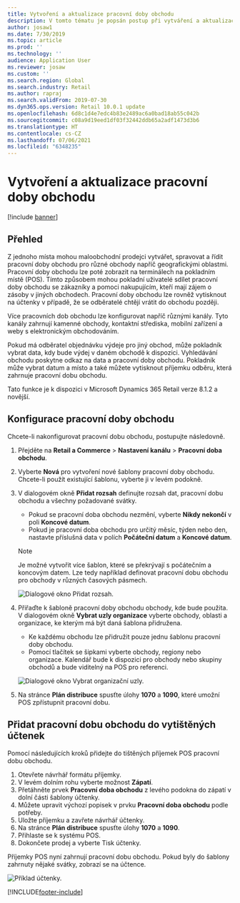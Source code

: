 ```yaml
---
title: Vytvoření a aktualizace pracovní doby obchodu
description: V tomto tématu je popsán postup při vytváření a aktualizaci pracovní doby obchodu v programu Commerce Headquarters.
author: josaw1
ms.date: 7/30/2019
ms.topic: article
ms.prod: ''
ms.technology: ''
audience: Application User
ms.reviewer: josaw
ms.custom: ''
ms.search.region: Global
ms.search.industry: Retail
ms.author: rapraj
ms.search.validFrom: 2019-07-30
ms.dyn365.ops.version: Retail 10.0.1 update
ms.openlocfilehash: 6d8c1d4e7edc4b83e2489ac6a0bad18ab55c042b
ms.sourcegitcommit: c08a9d19eed1df03f32442ddb65a2adf1473d3b6
ms.translationtype: HT
ms.contentlocale: cs-CZ
ms.lasthandoff: 07/06/2021
ms.locfileid: "6348235"
---
```

# <a name="create-and-update-store-hours"></a>Vytvoření a aktualizace pracovní doby obchodu

[!include [banner](../../includes/banner.md)]

## <a name="overview"></a>Přehled

Z jednoho místa mohou maloobchodní prodejci vytvářet, spravovat a řídit pracovní doby obchodu pro různé obchody napříč geografickými oblastmi. Pracovní doby obchodu lze poté zobrazit na terminálech na pokladním místě (POS). Tímto způsobem mohou pokladní uživatelé sdílet pracovní doby obchodu se zákazníky a pomoci nakupujícím, kteří mají zájem o zásoby v jiných obchodech. Pracovní doby obchodu lze rovněž vytisknout na účtenky v případě, že se odběratelé chtějí vrátit do obchodu později.

Více pracovních dob obchodu lze konfigurovat napříč různými kanály. Tyto kanály zahrnují kamenné obchody, kontaktní střediska, mobilní zařízení a weby s elektronickým obchodováním.

Pokud má odběratel objednávku výdeje pro jiný obchod, může pokladník vybrat data, kdy bude výdej v daném obchodě k dispozici. Vyhledávání obchodu poskytne odkaz na data a pracovní doby obchodu. Pokladník může vybrat datum a místo a také můžete vytisknout příjemku odběru, která zahrnuje pracovní dobu obchodu.

Tato funkce je k dispozici v Microsoft Dynamics 365 Retail verze 8.1.2 a novější.

## <a name="configure-store-hours"></a>Konfigurace pracovní doby obchodu

Chcete-li nakonfigurovat pracovní dobu obchodu, postupujte následovně.

1. Přejděte na **Retail a Commerce** \> **Nastavení kanálu** \> **Pracovní doba obchodu**.
2. Vyberte **Nová** pro vytvoření nové šablony pracovní doby obchodu. Chcete-li použít existující šablonu, vyberte ji v levém podokně.
3. V dialogovém okně **Přidat rozsah** definujte rozsah dat, pracovní dobu obchodu a všechny požadované svátky.

    - Pokud se pracovní doba obchodu nezmění, vyberte **Nikdy nekončí** v poli **Koncové datum**.
    - Pokud je pracovní doba obchodu pro určitý měsíc, týden nebo den, nastavte příslušná data v polích **Počáteční datum** a **Koncové datum**.

    > [!NOTE]
    > Je možné vytvořit více šablon, které se překrývají s počátečním a koncovým datem. Lze tedy například definovat pracovní dobu obchodu pro obchody v různých časových pásmech.

    ![Dialogové okno Přidat rozsah.](../dev-itpro/media/Storehours1.png "Dialogové okno Přidat rozsah")

4. Přiřaďte k šabloně pracovní doby obchodu obchody, kde bude použita. V dialogovém okně **Vybrat uzly organizace** vyberte obchody, oblasti a organizace, ke kterým má být daná šablona přidružena.

    - Ke každému obchodu lze přidružit pouze jednu šablonu pracovní doby obchodu.
    - Pomocí tlačítek se šipkami vyberte obchody, regiony nebo organizace. Kalendář bude k dispozici pro obchody nebo skupiny obchodů a bude viditelný na POS pro referenci.

    ![Dialogové okno Vybrat organizační uzly.](../dev-itpro/media/Storehours2.png "Dialogové okno Vybrat organizační uzly")

5. Na stránce **Plán distribuce** spusťte úlohy **1070** a **1090**, které umožní POS zpřístupnit pracovní dobu.

## <a name="add-store-hours-to-printed-receipts"></a>Přidat pracovní dobu obchodu do vytištěných účtenek

Pomocí následujících kroků přidejte do tištěných příjemek POS pracovní dobu obchodu.

1. Otevřete návrhář formátu příjemky.
2. V levém dolním rohu vyberte možnost **Zápatí**.
3. Přetáhněte prvek **Pracovní doba obchodu** z levého podokna do zápatí v dolní části šablony účtenky.
4. Můžete upravit výchozí popisek v prvku **Pracovní doba obchodu** podle potřeby.
5. Uložte příjemku a zavřete návrhář účtenky.
6. Na stránce **Plán distribuce** spusťte úlohy **1070** a **1090**.
7. Přihlaste se k systému POS.
8. Dokončete prodej a vyberte Tisk účtenky.

Příjemky POS nyní zahrnují pracovní dobu obchodu. Pokud byly do šablony zahrnuty nějaké svátky, zobrazí se na účtence.

![Příklad účtenky.](../dev-itpro/media/Storehours3.png "Příklad účtenky")


[!INCLUDE[footer-include](../../includes/footer-banner.md)]